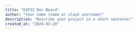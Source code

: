 ```yaml
---
title: "ESP32 Dev Board"
author: "Your name (name or slack username)"
description: "Describe your project in a short sentence!"
created_at: "2024-03-20"
---
```

